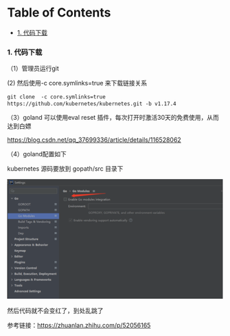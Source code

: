 Table of Contents
=================

* [1. 代码下载](#1-代码下载)

### 1. 代码下载

（1）管理员运行git 

(2) 然后使用-c core.symlinks=true 来下载链接关系
```
git clone  -c core.symlinks=true https://github.com/kubernetes/kubernetes.git -b v1.17.4
```

（3）goland 可以使用eval reset 插件，每次打开时激活30天的免费使用，从而达到白嫖

https://blog.csdn.net/qq_37699336/article/details/116528062

（4）goland配置如下


kubernetes 源码要放到 gopath/src 目录下

![windows-read-sourcecode](../images/windows-read-sourcecode.png)

然后代码就不会变红了，到处乱跳了


参考链接：https://zhuanlan.zhihu.com/p/52056165